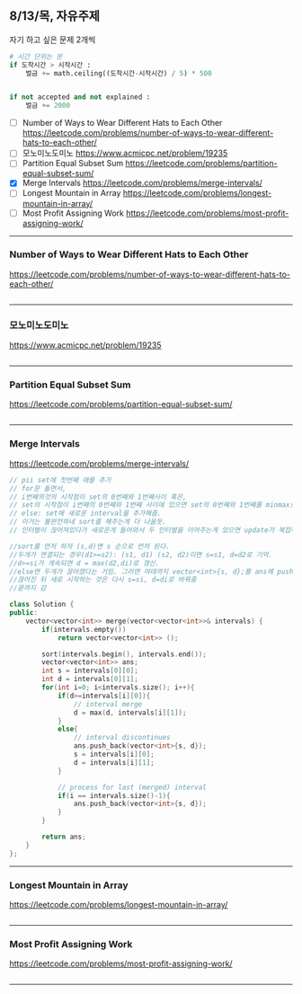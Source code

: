 ## 8/13/목, 자유주제
자기 하고 싶은 문제 2개씩


```python
# 시간 단위는 분
if 도착시간 > 시작시간 :
    벌금 += math.ceiling((도착시간-시작시간) / 5) * 500


if not accepted and not explained :
    벌금 += 2000
```


- [ ] Number of Ways to Wear Different Hats to Each Other
https://leetcode.com/problems/number-of-ways-to-wear-different-hats-to-each-other/
- [ ] 모노미노도미노
https://www.acmicpc.net/problem/19235
- [ ] Partition Equal Subset Sum
https://leetcode.com/problems/partition-equal-subset-sum/
- [x] Merge Intervals
https://leetcode.com/problems/merge-intervals/
- [ ] Longest Mountain in Array
https://leetcode.com/problems/longest-mountain-in-array/
- [ ] Most Profit Assigning Work
https://leetcode.com/problems/most-profit-assigning-work/

---

### Number of Ways to Wear Different Hats to Each Other
https://leetcode.com/problems/number-of-ways-to-wear-different-hats-to-each-other/


```c++
```

---

### 모노미노도미노
https://www.acmicpc.net/problem/19235

```c++
```

---
### Partition Equal Subset Sum
https://leetcode.com/problems/partition-equal-subset-sum/

```c++
```

---
### Merge Intervals
https://leetcode.com/problems/merge-intervals/

```c++
// pii set에 첫번째 애를 추가
// for문 돌면서,
// i번째의것의 시작점이 set의 0번째와 1번째사이 혹은,
// set의 시작점이 i번째의 0번째와 1번째 사이에 있으면 set의 0번째와 1번째를 minmax로 각각 update.
// else: set에 새로운 interval을 추가해줌.
// 이거는 불완전하네 sort를 해주는게 더 나을듯.
// 인터벌이 끊어져있다가 새로운게 들어와서 두 인터벌을 이어주는게 있으면 update가 복잡해짐

//sort를 먼저 하자 (s,d)면 s 순으로 먼저 된다.
//두개가 연결되는 경우(d1>=s2): (s1, d1) (s2, d2)이면 s=s1, d=d2로 기억.
//d>=si가 계속되면 d = max(d2,di)로 갱신.
//else면 두개가 끊어졌다는 거임. 그러면 여태까지 vector<int>{s, d};를 ans에 push_back
//끊어진 뒤 새로 시작하는 것은 다시 s=si, d=di로 바꿔줌
//끝까지 감

class Solution {
public:
    vector<vector<int>> merge(vector<vector<int>>& intervals) {
        if(intervals.empty())
            return vector<vector<int>> ();

        sort(intervals.begin(), intervals.end());
        vector<vector<int>> ans;
        int s = intervals[0][0];
        int d = intervals[0][1];
        for(int i=0; i<intervals.size(); i++){
            if(d>=intervals[i][0]){
                // interval merge
                d = max(d, intervals[i][1]);
            }
            else{
                // interval discontinues
                ans.push_back(vector<int>{s, d});
                s = intervals[i][0];
                d = intervals[i][1];
            }

            // process for last (merged) interval
            if(i == intervals.size()-1){
                ans.push_back(vector<int>{s, d});
            }
        }

        return ans;
    }
};
```

---
### Longest Mountain in Array
https://leetcode.com/problems/longest-mountain-in-array/

```c++
```

---
### Most Profit Assigning Work
https://leetcode.com/problems/most-profit-assigning-work/


```c++
```

---
